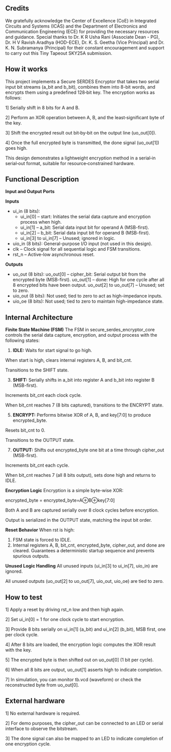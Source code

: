 <!---

This file is used to generate your project datasheet. Please fill in the information below and delete any unused
sections.

You can also include images in this folder and reference them in the markdown. Each image must be less than
512 kb in size, and the combined size of all images must be less than 1 MB.
-->

## Credits

We gratefully acknowledge the Center of Excellence (CoE) in Integrated Circuits and Systems (ICAS) and the Department of Electronics and Communication Engineering (ECE) for providing the necessary resources and guidance. Special thanks to Dr. K R Usha Rani (Associate Dean - PG), Dr. H V Ravish Aradhya (HOD-ECE), Dr. K. S. Geetha (Vice Principal) and Dr. K. N. Subramanya (Principal) for their constant encouragement and support to carry out this Tiny Tapeout SKY25A submission.

## How it works

This project implements a Secure SERDES Encryptor that takes two serial input bit streams (a_bit and b_bit), combines them into 8-bit words, and encrypts them using a predefined 128‑bit key.
The encryption works as follows:

1] Serially shift in 8 bits for A and B.

2] Perform an XOR operation between A, B, and the least‑significant byte of the key.

3] Shift the encrypted result out bit‑by‑bit on the output line (uo_out[0]).

4] Once the full encrypted byte is transmitted, the done signal (uo_out[1]) goes high.

This design demonstrates a lightweight encryption method in a serial‑in serial‑out format, suitable for resource‑constrained hardware.

## Functional Description

**Input and Output Ports**

**Inputs**
* ui_in (8 bits):
  * ui_in[0] – start: Initiates the serial data capture and encryption process when high.
  * ui_in[1] – a_bit: Serial data input bit for operand A (MSB-first).
  * ui_in[2] – b_bit: Serial data input bit for operand B (MSB-first).
  * ui_in[3] to ui_in[7] – Unused; ignored in logic.
* uio_in (8 bits): General-purpose I/O input (not used in this design).
* clk – Clock signal for all sequential logic and FSM transitions.
* rst_n – Active-low asynchronous reset.

**Outputs**
* uo_out (8 bits):
  uo_out[0] – cipher_bit: Serial output bit from the encrypted byte (MSB-first).
  uo_out[1] – done: High for one cycle after all 8 encrypted bits have been output.
  uo_out[2] to uo_out[7] – Unused; set to zero.
* uio_out (8 bits): Not used; tied to zero to act as high-impedance inputs.
* uio_oe (8 bits): Not used; tied to zero to maintain high-impedance state.

## Internal Architecture

**Finite State Machine (FSM)**
The FSM in secure_serdes_encryptor_core controls the serial data capture, encryption, and output process with the following states:
1. **IDLE:**
Waits for start signal to go high.

When start is high, clears internal registers A, B, and bit_cnt.

Transitions to the SHIFT state.

3. **SHIFT:**
Serially shifts in a_bit into register A and b_bit into register B (MSB-first).

Increments bit_cnt each clock cycle.

When bit_cnt reaches 7 (8 bits captured), transitions to the ENCRYPT state.

5. **ENCRYPT:**
Performs bitwise XOR of A, B, and key[7:0] to produce encrypted_byte.

Resets bit_cnt to 0.

Transitions to the OUTPUT state.

7. **OUTPUT:**
Shifts out encrypted_byte one bit at a time through cipher_out (MSB-first).

Increments bit_cnt each cycle.

When bit_cnt reaches 7 (all 8 bits output), sets done high and returns to IDLE.

**Encryption Logic**
Encryption is a simple byte-wise XOR:

  encrypted_byte = encrypted_byte=A⊕B⊕key[7:0]
  
Both A and B are captured serially over 8 clock cycles before encryption.

Output is serialized in the OUTPUT state, matching the input bit order.

**Reset Behavior**
When rst is high:
1. FSM state is forced to IDLE.
2. Internal registers A, B, bit_cnt, encrypted_byte, cipher_out, and done are cleared.
Guarantees a deterministic startup sequence and prevents spurious outputs.

**Unused Logic Handling**
All unused inputs (ui_in[3] to ui_in[7], uio_in) are ignored.

All unused outputs (uo_out[2] to uo_out[7], uio_out, uio_oe) are tied to zero.

## How to test
1] Apply a reset by driving rst_n low and then high again.

2] Set ui_in[0] = 1 for one clock cycle to start encryption.

3] Provide 8 bits serially on ui_in[1] (a_bit) and ui_in[2] (b_bit), MSB first, one per clock cycle.

4] After 8 bits are loaded, the encryption logic computes the XOR result with the key.

5] The encrypted byte is then shifted out on uo_out[0] (1 bit per cycle).

6] When all 8 bits are output, uo_out[1] asserts high to indicate completion.

7] In simulation, you can monitor tb.vcd (waveform) or check the reconstructed byte from uo_out[0].

## External hardware
1] No external hardware is required.

2] For demo purposes, the cipher_out can be connected to an LED or serial interface to observe the bitstream.

3] The done signal can also be mapped to an LED to indicate completion of one encryption cycle.
